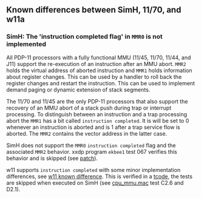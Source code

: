 ## Known differences between SimH, 11/70, and w11a

### SimH: The 'instruction completed flag' in `MMR0` is not implemented

All PDP-11 processors with a fully functional MMU (11/45, 11/70, 11/44, and J11)
support the re-execution of an instruction after an MMU abort.
`MMR2` holds the virtual address of aborted instruction and `MMR1` holds
information about register changes. This can be used by a handler to roll back
the register changes and restart the instruction. This can be used to
implement demand paging or dynamic extension of stack segments.

The 11/70 and 11/45 are the only PDP-11 processors that also support the
recovery of an MMU abort of a stack push during trap or interrupt processing.
To distinguish between an instruction and a trap processing abort the
`MMR1` has a bit called `instruction completed`. It is will be set to 0
whenever an instruction is aborted and is 1 after a trap service flow is
aborted. The `MMR2` contains the vector address in the latter case.

SimH does not support the `MMR0` `instruction completed` flag and the
associated `MMR2` behavior.
xxdp program `ekbee1` test 067 verifies this behavior and is skipped
(see [patch](../tools/xxdp/ekbee1_patch_1170.scmd)).

w11 supports `instruction completed` with some minor implementation differences,
see [w11 known difference](w11a_diff_70_instruction_complete.md).
This is verified in a [tcode](../tools/tcode/README.md), the tests are skipped
when executed on SimH
(see [cpu_mmu.mac](../tools/tcode/cpu_mmu.mac) test C2.6 and D2.1).
